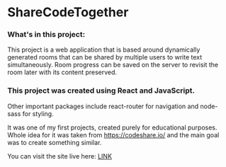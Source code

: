 # ShareCodeTogether

### What's in this project:

This project is a web application that is based around dynamically generated rooms that can be shared by multiple users to write text simultaneously. Room progress can be saved on the server to revisit the room later with its content preserved.

### This project was created using **React** and JavaScript.
Other important packages include react-router for navigation and node-sass for styling.

It was one of my first projects, created purely for educational purposes. Whole idea for it was taken from https://codeshare.io/ and the main goal was to create something similar.

You can visit the site live here: [LINK]

[LINK]: https://sharecodetogether.netlify.app/


